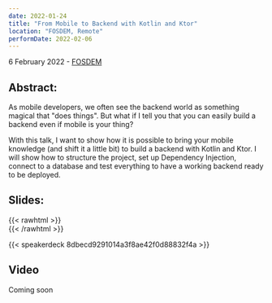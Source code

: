 ```yaml
---
date: 2022-01-24
title: "From Mobile to Backend with Kotlin and Ktor"
location: "FOSDEM, Remote"
performDate: 2022-02-06
---
```


6 February 2022 - [FOSDEM](https://fosdem.org/2022/schedule/event/from_mobile_to_backend/)

## Abstract:

As mobile developers, we often see the backend world as something magical that "does things". But what if I tell you that you can easily build a backend even if mobile is your thing?

With this talk, I want to show how it is possible to bring your mobile knowledge (and shift it a little bit) to build a backend with Kotlin and Ktor. I will show how to structure the project, set up Dependency Injection, connect to a database and test everything to have a working backend ready to be deployed.

## Slides:
{{< rawhtml >}}
<br>
{{< /rawhtml >}}

{{< speakerdeck 8dbecd9291014a3f8ae42f0d88832f4a >}}

## Video 

Coming soon
